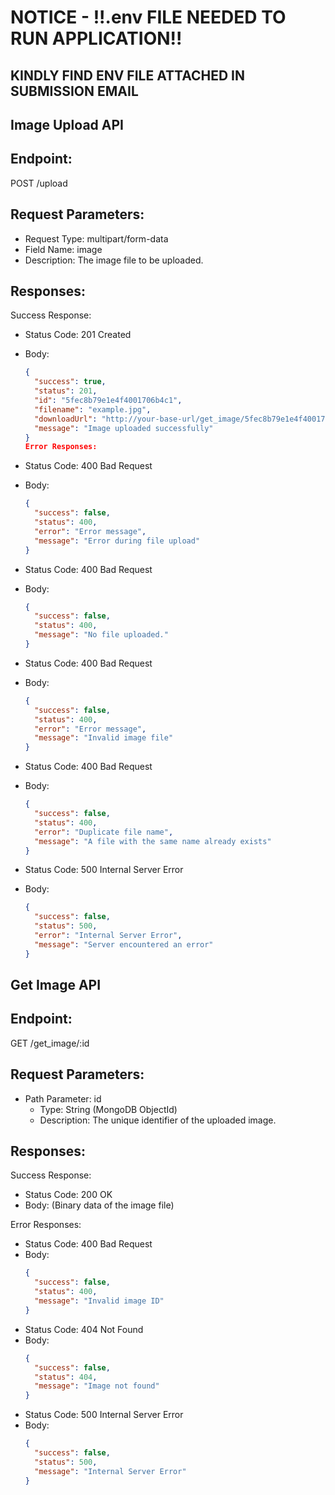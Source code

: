 # NOTICE - !!.env FILE NEEDED TO RUN APPLICATION!!

## KINDLY FIND ENV FILE ATTACHED IN SUBMISSION EMAIL

## Image Upload API

## Endpoint:

POST /upload

## Request Parameters:

- Request Type: multipart/form-data
- Field Name: image
- Description: The image file to be uploaded.

## Responses:

Success Response:

- Status Code: 201 Created
- Body:

  ```json
  {
    "success": true,
    "status": 201,
    "id": "5fec8b79e1e4f4001706b4c1",
    "filename": "example.jpg",
    "downloadUrl": "http://your-base-url/get_image/5fec8b79e1e4f4001706b4c1",
    "message": "Image uploaded successfully"
  }
  Error Responses:

  ```

- Status Code: 400 Bad Request
- Body:

  ```json
  {
    "success": false,
    "status": 400,
    "error": "Error message",
    "message": "Error during file upload"
  }
  ```

- Status Code: 400 Bad Request
- Body:

  ```json
  {
    "success": false,
    "status": 400,
    "message": "No file uploaded."
  }
  ```

- Status Code: 400 Bad Request
- Body:

  ```json
  {
    "success": false,
    "status": 400,
    "error": "Error message",
    "message": "Invalid image file"
  }
  ```

- Status Code: 400 Bad Request
- Body:

  ```json
  {
    "success": false,
    "status": 400,
    "error": "Duplicate file name",
    "message": "A file with the same name already exists"
  }
  ```

- Status Code: 500 Internal Server Error
- Body:
  ```json
  {
    "success": false,
    "status": 500,
    "error": "Internal Server Error",
    "message": "Server encountered an error"
  }
  ```

## Get Image API

## Endpoint:

GET /get_image/:id

## Request Parameters:

- Path Parameter: id
  - Type: String (MongoDB ObjectId)
  - Description: The unique identifier of the uploaded image.

## Responses:

Success Response:

- Status Code: 200 OK
- Body: (Binary data of the image file)

Error Responses:

- Status Code: 400 Bad Request
- Body:
  ```json
  {
    "success": false,
    "status": 400,
    "message": "Invalid image ID"
  }
  ```
- Status Code: 404 Not Found
- Body:
  ```json
  {
    "success": false,
    "status": 404,
    "message": "Image not found"
  }
  ```
- Status Code: 500 Internal Server Error
- Body:
  ```json
  {
    "success": false,
    "status": 500,
    "message": "Internal Server Error"
  }
  ```
